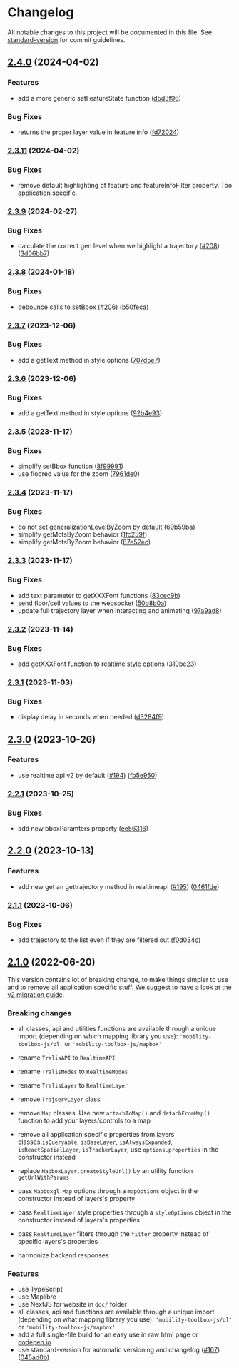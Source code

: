 # Changelog

All notable changes to this project will be documented in this file. See [standard-version](https://github.com/conventional-changelog/standard-version) for commit guidelines.

## [2.4.0](https://github.com/geops/mobility-toolbox-js/compare/v2.3.11...v2.4.0) (2024-04-02)


### Features

* add a more generic setFeatureState function ([d5d3f96](https://github.com/geops/mobility-toolbox-js/commit/d5d3f962c305e1f945949399b09c7d012b14ad02))


### Bug Fixes

* returns the proper layer value in feature info ([fd72024](https://github.com/geops/mobility-toolbox-js/commit/fd720243d7369596950fb2521e537869b49c8abf))

### [2.3.11](https://github.com/geops/mobility-toolbox-js/compare/v2.3.9...v2.3.11) (2024-04-02)


### Bug Fixes

* remove default highlighting of feature and featureInfoFilter property. Too application specific.

### [2.3.9](https://github.com/geops/mobility-toolbox-js/compare/v2.3.8...v2.3.9) (2024-02-27)


### Bug Fixes

* calculate the correct gen level when we highlight a trajectory ([#208](https://github.com/geops/mobility-toolbox-js/issues/208)) ([3d06bb7](https://github.com/geops/mobility-toolbox-js/commit/3d06bb71846572bdec185d4a66a5b5fd500d55c6))

### [2.3.8](https://github.com/geops/mobility-toolbox-js/compare/v2.3.7...v2.3.8) (2024-01-18)


### Bug Fixes

* debounce calls to setBbox ([#206](https://github.com/geops/mobility-toolbox-js/issues/206)) ([b50feca](https://github.com/geops/mobility-toolbox-js/commit/b50feca53134856409ac79252e244ea97749435f))

### [2.3.7](https://github.com/geops/mobility-toolbox-js/compare/v2.3.6...v2.3.7) (2023-12-06)


### Bug Fixes

* add a getText method in style options ([707d5e7](https://github.com/geops/mobility-toolbox-js/commit/707d5e728c8fe1925d676ae41d3dc0e196588f5d))

### [2.3.6](https://github.com/geops/mobility-toolbox-js/compare/v2.3.5...v2.3.6) (2023-12-06)


### Bug Fixes

* add a getText method in style options ([92b4e93](https://github.com/geops/mobility-toolbox-js/commit/92b4e93597e4909e4aa996822fe01ee0ae9adbe2))

### [2.3.5](https://github.com/geops/mobility-toolbox-js/compare/v2.3.4...v2.3.5) (2023-11-17)


### Bug Fixes

* simplify setBbox function ([8f99991](https://github.com/geops/mobility-toolbox-js/commit/8f99991df3f99c64b3776cd8c18dff0820c4a638))
* use floored value for the zoom ([7961de0](https://github.com/geops/mobility-toolbox-js/commit/7961de0d3e660d67658205aef5e6578ea79b440b))

### [2.3.4](https://github.com/geops/mobility-toolbox-js/compare/v2.3.3...v2.3.4) (2023-11-17)


### Bug Fixes

* do not set generalizationLevelByZoom by default ([69b59ba](https://github.com/geops/mobility-toolbox-js/commit/69b59ba204529eb90cf1bd99a5bedd95705f821f))
* simplify getMotsByZoom behavior ([1fc259f](https://github.com/geops/mobility-toolbox-js/commit/1fc259f29bf3da276a158aa2c063e7609ca6a6f9))
* simplify getMotsByZoom behavior ([87e52ec](https://github.com/geops/mobility-toolbox-js/commit/87e52ec26e9d7204b563a39602fa3c0aa1a90530))

### [2.3.3](https://github.com/geops/mobility-toolbox-js/compare/v2.3.2...v2.3.3) (2023-11-17)


### Bug Fixes

* add text parameter to getXXXFont functions ([83cec9b](https://github.com/geops/mobility-toolbox-js/commit/83cec9b3b9a58aad76a3944257cf83dc80710b89))
* send floor/ceil values to the websocket ([50b8b0a](https://github.com/geops/mobility-toolbox-js/commit/50b8b0aaad28f9cc63ab1c7f460d2662262bcfe6))
* update full trajectory layer when interacting and animating ([97a9ad8](https://github.com/geops/mobility-toolbox-js/commit/97a9ad86d03d4ca8f760df3269840537746cd403))

### [2.3.2](https://github.com/geops/mobility-toolbox-js/compare/v2.3.1...v2.3.2) (2023-11-14)


### Bug Fixes

* add getXXXFont function to realtime style options ([310be23](https://github.com/geops/mobility-toolbox-js/commit/310be2350e96eb815d080f1a00eaafcb8d79e1e6))

### [2.3.1](https://github.com/geops/mobility-toolbox-js/compare/v2.3.0...v2.3.1) (2023-11-03)


### Bug Fixes

* display delay in seconds when needed ([d3284f9](https://github.com/geops/mobility-toolbox-js/commit/d3284f988223fbb2e39542d84d875d75fa400cc7))

## [2.3.0](https://github.com/geops/mobility-toolbox-js/compare/v2.2.1...v2.3.0) (2023-10-26)


### Features

* use realtime api v2 by default ([#194](https://github.com/geops/mobility-toolbox-js/issues/194)) ([fb5e950](https://github.com/geops/mobility-toolbox-js/commit/fb5e9509b17ee383278fe1af7d2e56c76633f3dc))

### [2.2.1](https://github.com/geops/mobility-toolbox-js/compare/v2.2.0...v2.2.1) (2023-10-25)


### Bug Fixes

* add new bboxParamters property ([ee56316](https://github.com/geops/mobility-toolbox-js/commit/ee5631604dbfee009c0e8c5208b5cedb51616796))

## [2.2.0](https://github.com/geops/mobility-toolbox-js/compare/v2.1.1...v2.2.0) (2023-10-13)


### Features

* add new get an gettrajectory method in realtimeapi ([#195](https://github.com/geops/mobility-toolbox-js/issues/195)) ([0461fde](https://github.com/geops/mobility-toolbox-js/commit/0461fdebe8f36e0680eb5d802546ec91306da843))

### [2.1.1](https://github.com/geops/mobility-toolbox-js/compare/v2.1.0...v2.1.1) (2023-10-06)


### Bug Fixes

* add trajectory to the list even if they are filtered out ([f0d034c](https://github.com/geops/mobility-toolbox-js/commit/f0d034c6cd815dde6a27c65ff85330df7720521b))

## [2.1.0](https://github.com/geops/mobility-toolbox-js/compare/v1.7.5...v2.1.0) (2022-06-20)

This version contains lot of breaking change, to make things simpler to use and to remove all application specific stuff.
We suggest to have a look at the [v2 migration guide](./MIGRATION-V2.md).

### Breaking changes

* all classes, api and utilities functions are available through a unique import (depending on which mapping library you use): `'mobility-toolbox-js/ol'` or `'mobility-toolbox-js/mapbox'`
  
* rename `TralisAPI` to `RealtimeAPI`
* rename `TralisModes` to `RealtimeModes`
* rename `TralisLayer` to `RealtimeLayer`
* remove `TrajservLayer` class
  
* remove `Map` classes. Use new `attachToMap()` and `detachFromMap()` function to add your layers/controls to a map
* remove all application specific properties from layers classes.`isQueryable`, `isBaseLayer`, `isAlwaysExpanded`, `isReactSpatialLayer`, `isTrackerLayer`, use `options.properties` in the constructor instead
  
* replace `MapboxLayer.createStyleUrl()` by an utility function `getUrlWithParams`
  
* pass `Mapboxgl.Map` options through a `mapOptions` object in the constructor instead of layers\'s property
* pass `RealtimeLayer` style properties through a `styleOptions` object in the constructor instead of layers\'s properties
* pass `RealtimeLayer` filters through the  `filter` property instead of specific layers\'s properties
* harmonize backend responses

### Features

* use TypeScript
* use Maplibre
* use NextJS for website in `doc/` folder
* all classes, api and functions are available through a unique import (depending on what mapping library you use): `'mobility-toolbox-js/ol'` or `'mobility-toolbox-js/mapbox'`
* add a full single-file build for an easy use in raw html page or [codepen.io](https://codepen.io)
* use standard-version for automatic versioning and changelog ([#167](https://github.com/geops/mobility-toolbox-js/issues/167)) ([045ad0b](https://github.com/geops/mobility-toolbox-js/commit/045ad0b533aaa56d84b90178de8e6aa18c2cbd89))
